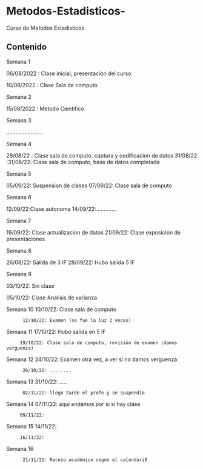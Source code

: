 # Metodos-Estadisticos-
Curso de Metodos Estadisticos 


## Contenido 

Semana 1 

06/08/2022 : Clase inicial, presentacion del curso 


10/08/2022 : Clase Sala de computo 

Semana 2 

15/08/2022 : Metodo Cientifico 

Semana 3

........................

Semana 4

29/08/22 : Clase sala de computo, captura y codificacion de datos 
31/08/22 :31/08/22: Clase sala de computo, base de datos completada

Semana 5

05/09/22: Suspension de clases 
07/09/22: Clase sala de computo 

Semana 6

12/09/22:Clase autonoma 
14/09/22:.............

Semana 7

19/09/22: Clase actualizacion de datos 
21/09/22: Clase exposicion de presentaciones 

Semana 8 

26/08/22: Salida de 3 IF 
28/09/22: Hubo salida 5 IF 

Semana 9 

03/10/22: Sin clase 

05/10/22: Clase Analisis de varianza 


Semana 10
          10/10/22: Clase sala de computo 
          
          12/10/22: Examen (se fue la luz 2 veces)


Semana 11
          17/10/22: Hubo salida en 5 IF
         
         19/10/22: Clase sala de computo, revisión de examen (damos verguenza)


Semana 12
          24/10/22: Examen otra vez, a ver si no damos verguenza
          
          26/10/22: ........


Semana 13
          31/10/22: .....
          
          02/11/22: llego tarde el profe y se suspendio 


Semana 14
          07/11/22: aqui andamos por si si hay clase
         
         09/11/22:


Semana 15
          14/11/22:
         
         16/11/22:
 
 
 Semana 16
          
          21/11/22: Receso académico segun el calendari0

